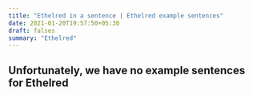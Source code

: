 ```yaml
---
title: "Ethelred in a sentence | Ethelred example sentences"
date: 2021-01-20T19:57:50+05:30
draft: falses
summary: "Ethelred"
---
```

## Unfortunately, we have no example sentences for Ethelred                 
